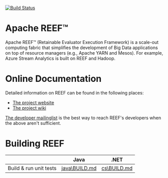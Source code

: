 [![Build Status](https://travis-ci.org/apache/reef.svg?branch=master)](https://travis-ci.org/apache/reef)

Apache REEF&trade;
========================
Apache REEF&trade; (Retainable Evaluator Execution Framework) is a scale-out
computing fabric that simplifies the development of Big Data
applications on top of resource managers (e.g., Apache YARN and
Mesos). For example, Azure Stream Analytics is built on REEF and
Hadoop.


Online Documentation
====================
Detailed information on REEF can be found in the following places:

  * [The project website](http://reef.apache.org/)
  * [The project wiki](https://cwiki.apache.org/confluence/display/REEF/Home)
  
[The developer
mailinglist](http://reef.apache.org/mailing-list.html) is
the best way to reach REEF's developers when the above aren't
sufficient.

Building REEF
=============

|   | Java   | .NET |
|---|:------:|:----:|
|Build & run unit tests| [java\BUILD.md](lang/java/BUILD.md) | [cs\BUILD.md](lang/cs/BUILD.md) |

